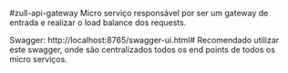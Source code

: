 #zull-api-gateway
Micro serviço responsável por ser um gateway de entrada e realizar o load balance dos requests.

Swagger:
http://localhost:8765/swagger-ui.html#
Recomendado utilizar este swagger, onde são centralizados todos os end points de todos os micro serviços.



